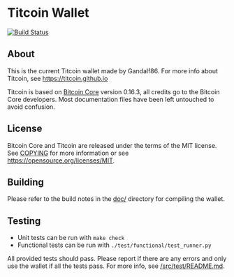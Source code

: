 Titcoin Wallet
=====================================
[![Build Status](https://travis-ci.com/titcoin/titcoin.svg?branch=master)](https://travis-ci.com/titcoin/titcoin)

About
-----

This is the current Titcoin wallet made by Gandalf86. For more info about Titcoin, see https://titcoin.github.io

Titcoin is based on [Bitcoin Core](https://github.com/bitcoin/bitcoin) version 0.16.3, all credits go to the Bitcoin Core developers. Most documentation files have been left untouched to avoid confusion.

License
-------

Bitcoin Core and Titcoin are released under the terms of the MIT license. See [COPYING](COPYING) for more
information or see https://opensource.org/licenses/MIT.

Building
--------

Please refer to the build notes in the [doc/](doc/) directory for compiling the wallet.

Testing
-------

* Unit tests can be run with `make check`
* Functional tests can be run with `./test/functional/test_runner.py`

All provided tests should pass. Please report if there are any errors and only use the wallet if all the tests pass. For more info, see [/src/test/README.md](/src/test/README.md).
